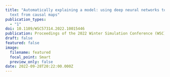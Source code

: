 ```yaml
---
title: "Automatically explaining a model: using deep neural networks to generate
  text from causal maps"
publication_types:
  - "1"
doi: 10.1109/WSC57314.2022.10015446
publication: Proceedings of the 2022 Winter Simulation Conference (WSC), 2629-2640. IEEE/ACM
draft: false
featured: false
image:
  filename: featured
  focal_point: Smart
  preview_only: false
date: 2022-09-28T20:22:00.000Z
---
```

